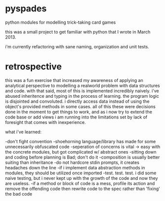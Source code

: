 pyspades
========

python modules for modelling trick-taking card games

this was a small project to get familiar with python that I wrote in March 2013.

i'm currently refactoring with sane naming, organization and unit tests.


retrospective
=============

this was a fun exercise that increased my awareness of applying an analytical perspective to modelling a realworld problem with data structures and code.
with that said, most of this is implemented incredibly naively. i've abused inheritence and typing in the process of learning.
the program logic is disjointed and convoluted. i directly access data instead of using the object's provided methods in some cases.
all of this these were decisions done in the moment to get things to work, and as i now try to extend the code base or add views i am running into the limitations set by lack of foresight that comes with inexperience.

what i've learned:

-don't fight convention
-shoehorning language/library has made for some unnecessarily obfuscated code
-seperation of concerns is vital -> easy with the concrete modules, but got complicated w/ abstract ones
-sitting down and coding before planning is Bad; don't do it
-composition is usually better suiting than inheritance
-do not hardcore stdin prompts, it creates headaches down the line
-if i implement data abstraction methods in modules, they should be utilized once imported
-test. test. test. i did some naive testing, but i never kept up with the growth of the code and now they are useless.
-if a method or block of code is a mess, profile its action and remove the offending code then rewrite code to the spec rather than 'fixing' the bad code
